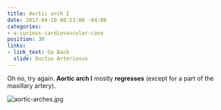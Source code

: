 ```yaml
---
title: Aortic arch I
date: 2017-04-10 00:53:00 -04:00
categories:
- a-curious-cardiovascular-case
position: 30
links:
- link_text: Go Back
  slide: Ductus Arteriosus
---
```


Oh no, try again. **Aortic arch I** mostly **regresses** (except for a part of the maxillary artery).

![aortic-arches.jpg](/uploads/aortic-arches.jpg)

